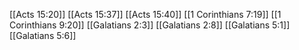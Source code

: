 [[Acts 15:20]]
[[Acts 15:37]]
[[Acts 15:40]]
[[1 Corinthians 7:19]]
[[1 Corinthians 9:20]]
[[Galatians 2:3]]
[[Galatians 2:8]]
[[Galatians 5:1]]
[[Galatians 5:6]]
